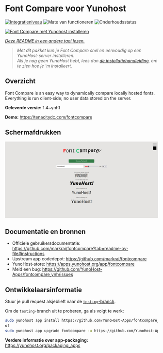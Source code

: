 <!--
NB: Deze README is automatisch gegenereerd door <https://github.com/YunoHost/apps/tree/master/tools/readme_generator>
Hij mag NIET handmatig aangepast worden.
-->

# Font Compare voor Yunohost

[![Integratieniveau](https://apps.yunohost.org/badge/integration/fontcompare)](https://ci-apps.yunohost.org/ci/apps/fontcompare/)
![Mate van functioneren](https://apps.yunohost.org/badge/state/fontcompare)
![Onderhoudsstatus](https://apps.yunohost.org/badge/maintained/fontcompare)

[![Font Compare met Yunohost installeren](https://install-app.yunohost.org/install-with-yunohost.svg)](https://install-app.yunohost.org/?app=fontcompare)

*[Deze README in een andere taal lezen.](./ALL_README.md)*

> *Met dit pakket kun je Font Compare snel en eenvoudig op een YunoHost-server installeren.*  
> *Als je nog geen YunoHost hebt, lees dan [de installatiehandleiding](https://yunohost.org/install), om te zien hoe je 'm installeert.*

## Overzicht

Font Compare is an easy way to dynamically compare locally hosted fonts.
Everything is run client-side; no user data stored on the server. 


**Geleverde versie:** 1.4~ynh1

**Demo:** <https://tenacitydc.com/fontcompare>

## Schermafdrukken

![Schermafdrukken van Font Compare](./doc/screenshots/Fontcompare.png)

## Documentatie en bronnen

- Officiele gebruikersdocumentatie: <https://github.com/markrai/fontcompare?tab=readme-ov-file#instructions>
- Upstream app codedepot: <https://github.com/markrai/fontcompare>
- YunoHost-store: <https://apps.yunohost.org/app/fontcompare>
- Meld een bug: <https://github.com/YunoHost-Apps/fontcompare_ynh/issues>

## Ontwikkelaarsinformatie

Stuur je pull request alsjeblieft naar de [`testing`-branch](https://github.com/YunoHost-Apps/fontcompare_ynh/tree/testing).

Om de `testing`-branch uit te proberen, ga als volgt te werk:

```bash
sudo yunohost app install https://github.com/YunoHost-Apps/fontcompare_ynh/tree/testing --debug
of
sudo yunohost app upgrade fontcompare -u https://github.com/YunoHost-Apps/fontcompare_ynh/tree/testing --debug
```

**Verdere informatie over app-packaging:** <https://yunohost.org/packaging_apps>
